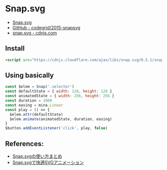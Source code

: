 # Snap.svg
- [Snap.svg](http://snapsvg.io/)
- [GitHub - codegrid/2015-snapsvg](https://github.com/adobe-webplatform/Snap.svg/)
- [snap.svg - cdnjs.com](https://cdnjs.com/libraries/snap.svg/)

## Install

```html
<script src="https://cdnjs.cloudflare.com/ajax/libs/snap.svg/0.5.1/snap.svg.js"></script>
```

## Using basically

```js
const $elem = Snap('.selector')
const defaultState = { width: 128, height: 128 }
const animatedState = { width: 256, height: 256 }
const duration = 1000
const easing = mina.Linear
const play = () => {
  $elem.attr(defaultState)
  $elem.animate(animatedState, duration, easing)
}
$button.addEventListener('click', play, false)
```

## References:
- [Snap.svgの使い方まとめ](http://defghi1977.html.xdomain.jp/tech/snapsvg/snapsvg.xhtml)
- [Snap.svgで快適SVGアニメーション](https://app.codegrid.net/entry/snapsvg-1)
